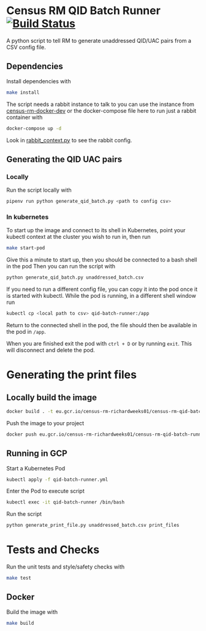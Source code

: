 # Census RM QID Batch Runner [![Build Status](https://travis-ci.com/ONSdigital/census-rm-qid-batch-runner.svg?branch=master)](https://travis-ci.com/ONSdigital/census-rm-qid-batch-runner)

A python script to tell RM to generate unaddressed QID/UAC pairs from a CSV config file.

## Dependencies

Install dependencies with 
```bash
make install
```

The script needs a rabbit instance to talk to you can use the instance from [census-rm-docker-dev]() or the docker-compose file here to run just a rabbit container with

```bash
docker-compose up -d
``` 

Look in [rabbit_context.py](/rabbit_context.py) to see the rabbit config.

## Generating the QID UAC pairs
### Locally
Run the script locally with

```bash
pipenv run python generate_qid_batch.py <path to config csv>
```

### In kubernetes
To start up the image and connect to its shell in Kubernetes, point your kubectl context at the cluster you wish to run in, then run
```bash
make start-pod
```
Give this a minute to start up, then you should be connected to a bash shell in the pod
Then you can run the script with
```bash
python generate_qid_batch.py unaddressed_batch.csv
```

If you need to run a different config file, you can copy it into the pod once it is started with kubectl. 
While the pod is running, in a different shell window run
```bash
kubectl cp <local path to csv> qid-batch-runner:/app
```

Return to the connected shell in the pod, the file should then be available in the pod in `/app`.

When you are finished exit the pod with `ctrl + D` or by running `exit`. This will disconnect and delete the pod.

# Generating the print files

## Locally build the image

```bash
docker build . -t eu.gcr.io/census-rm-richardweeks01/census-rm-qid-batch-runner:latest
```

Push the image to your project
```bash
docker push eu.gcr.io/census-rm-richardweeks01/census-rm-qid-batch-runner:latest
```

## Running in GCP

Start a Kubernetes Pod
```bash
kubectl apply -f qid-batch-runner.yml
```

Enter the Pod to execute script
```bash
kubectl exec -it qid-batch-runner /bin/bash
```

Run the script
```bash
python generate_print_file.py unaddressed_batch.csv print_files
```

# Tests and Checks

Run the unit tests and style/safety checks with

```bash
make test
```

## Docker
Build the image with
```bash
make build
```
